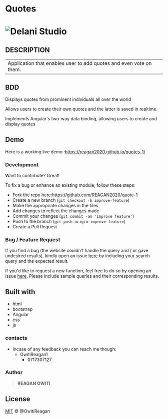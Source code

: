 # Quotes

# ![Delani Studio](https://github.com/REAGAN2020/quote-1)

## DESCRIPTION

<table>
<tr>
<td>
Application that enables user to add quotes and even vote on them.
</td>
</tr>
</table>

## BDD

Displays quotes from prominent individuals all over the world

Allows users to create their own quotes and the latter is saved in realtime.

Implements Angular's two-way data binding, allowing users to create and display quotes

## Demo

Here is a working live demo :https://reagan2020.github.io/quotes-1/

### Development

Want to contribute? Great!

To fix a bug or enhance an existing module, follow these steps:

- Fork the repo here:https://github.com/REAGAN2020/quote-1
- Create a new branch (`git checkout -b improve-feature`)
- Make the appropriate changes in the files
- Add changes to reflect the changes made
- Commit your changes (`git commit -am 'Improve feature'`)
- Push to the branch (`git push origin improve-feature`)
- Create a Pull Request

### Bug / Feature Request

If you find a bug (the website couldn't handle the query and / or gave undesired results), kindly open an issue [here](https://github.com/REAGAN2020/quote-1) by including your search query and the expected result.

If you'd like to request a new function, feel free to do so by opening an issue [here](https://github.com/REAGAN2020/quote-1). Please include sample queries and their corresponding results.

## Built with

- html
- bootstrap
- Angular
- css
- js

### contacts

- Incase of any feedback you can reach me though:
  - OwitiReagan1
    - 0717307127

### Author

> **REAGAN OWITI**

## License

[MIT](LICENSE.md) © @OwitiReagan
